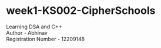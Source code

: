 # week1-KS002-CipherSchools
Learning DSA and C++ 
<br>
Author - Abhinav
<br>
Registration Number - 12209148
